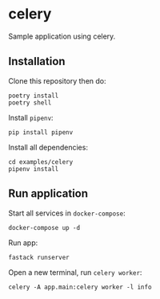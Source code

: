 # celery

Sample application using celery.

## Installation

Clone this repository then do:

```
poetry install
poetry shell
```

Install ``pipenv``:

```
pip install pipenv
```

Install all dependencies:

```
cd examples/celery
pipenv install
```

## Run application

Start all services in `docker-compose`:

```
docker-compose up -d
```

Run app:

```
fastack runserver
```

Open a new terminal, run `celery worker`:

```
celery -A app.main:celery worker -l info
```
